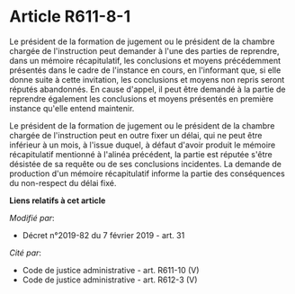 # Article R611-8-1

Le président de la formation de jugement ou le président de la chambre chargée de l'instruction peut demander à l'une des
parties de reprendre, dans un mémoire récapitulatif, les conclusions et moyens précédemment présentés dans le cadre de
l'instance en cours, en l'informant que, si elle donne suite à cette invitation, les conclusions et moyens non repris seront
réputés abandonnés. En cause d'appel, il peut être demandé à la partie de reprendre également les conclusions et moyens
présentés en première instance qu'elle entend maintenir.

Le président de la formation de jugement ou le président de la chambre chargée de l'instruction peut en outre fixer un délai,
qui ne peut être inférieur à un mois, à l'issue duquel, à défaut d'avoir produit le mémoire récapitulatif mentionné à
l'alinéa précédent, la partie est réputée s'être désistée de sa requête ou de ses conclusions incidentes. La demande de
production d'un mémoire récapitulatif informe la partie des conséquences du non-respect du délai fixé.

**Liens relatifs à cet article**

_Modifié par_:

  - Décret n°2019-82 du 7 février 2019 - art. 31

_Cité par_:

  - Code de justice administrative - art. R611-10 (V)
  - Code de justice administrative - art. R612-3 (V)
